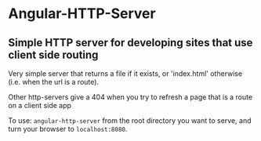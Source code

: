 # Angular-HTTP-Server
## Simple HTTP server for developing sites that use client side routing

Very simple server that returns a file if it exists, or 'index.html' otherwise (i.e. when the url is a route).

Other http-servers give a 404 when you try to refresh a page that is a route on a client side app

To use: `angular-http-server` from the root directory you want to serve, and turn your browser to `localhost:8080`.

